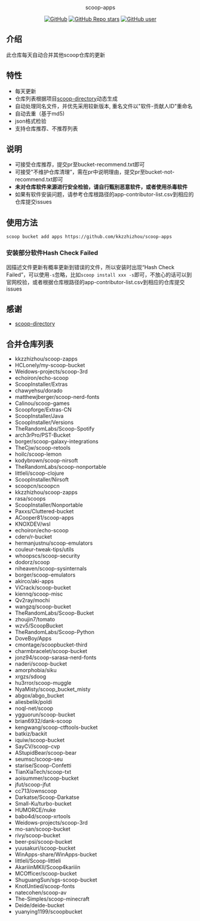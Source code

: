 <p align="center">
  scoop-apps
</p>
<p align="center">
  <a href="https://github.com/kkzzhizhou/scoop-apps"><img alt="GitHub" src="https://img.shields.io/badge/Readme--Style-standard--repository-brightgreen?style=flat-square&color=f83500"/></a>
  <a href="https://github.com/kkzzhizhou/scoop-apps"><img alt="GitHub Repo stars" src="https://img.shields.io/github/stars/kkzzhizhou/scoop-apps?style=flat-square"/></a>
  <a href="https://github.com/kkzzhizhou"><img alt="GitHub user" src="https://img.shields.io/badge/author-kkzzhizhou-brightgreen?style=flat-square"/></a>
</p>


## 介绍

此仓库每天自动合并其他scoop仓库的更新

## 特性

- 每天更新
- 仓库列表根据项目[scoop-directory](https://github.com/rasa/scoop-directory)动态生成
- 自动处理同名文件，并优先采用较新版本, 重名文件以"软件-贡献人ID"重命名
- 自动去重（基于md5)
- json格式检验
- 支持仓库推荐、不推荐列表

## 说明

- 可接受仓库推荐，提交pr至bucket-recommend.txt即可
- 可接受"不维护仓库清理”，需在pr中说明理由，提交pr至bucket-not-recommend.txt即可
- **未对仓库软件来源进行安全检验，请自行甄别恶意软件，或者使用杀毒软件**
- 如果有软件安装问题，请参考仓库根路径的app-contributor-list.csv到相应的仓库提交issues

## 使用方法

```
scoop bucket add apps https://github.com/kkzzhizhou/scoop-apps
```

### 安装部分软件Hash Check Failed



因描述文件更新有概率更新到错误的文件，所以安装时出现“Hash Check Failed”，可以使用`-s`忽略，比如`scoop install xxx -s`即可，不放心的话可以到官网校验，或者根据仓库根路径的app-contributor-list.csv到相应的仓库提交issues

## 感谢

- [scoop-directory](https://github.com/rasa/scoop-directory)

## 合并仓库列表

- kkzzhizhou/scoop-zapps
- HCLonely/my-scoop-bucket
- Weidows-projects/scoop-3rd
- echoiron/echo-scoop
- ScoopInstaller/Extras
- chawyehsu/dorado
- matthewjberger/scoop-nerd-fonts
- Calinou/scoop-games
- Scoopforge/Extras-CN
- ScoopInstaller/Java
- ScoopInstaller/Versions
- TheRandomLabs/Scoop-Spotify
- arch3rPro/PST-Bucket
- borger/scoop-galaxy-integrations
- TheCjw/scoop-retools
- hoilc/scoop-lemon
- kodybrown/scoop-nirsoft
- TheRandomLabs/scoop-nonportable
- littleli/scoop-clojure
- ScoopInstaller/Nirsoft
- scoopcn/scoopcn
- kkzzhizhou/scoop-zapps
- rasa/scoops
- ScoopInstaller/Nonportable
- Paxxs/Cluttered-bucket
- ACooper81/scoop-apps
- KNOXDEV/wsl
- echoiron/echo-scoop
- cderv/r-bucket
- hermanjustnu/scoop-emulators
- couleur-tweak-tips/utils
- whoopscs/scoop-security
- dodorz/scoop
- niheaven/scoop-sysinternals
- borger/scoop-emulators
- akirco/aki-apps
- ViCrack/scoop-bucket
- kiennq/scoop-misc
- Qv2ray/mochi
- wangzq/scoop-bucket
- TheRandomLabs/Scoop-Bucket
- zhoujin7/tomato
- wzv5/ScoopBucket
- TheRandomLabs/Scoop-Python
- DoveBoy/Apps
- cmontage/scoopbucket-third
- charmbracelet/scoop-bucket
- jonz94/scoop-sarasa-nerd-fonts
- naderi/scoop-bucket
- amorphobia/siku
- xrgzs/sdoog
- hu3rror/scoop-muggle
- NyaMisty/scoop_bucket_misty
- abgox/abgo_bucket
- aliesbelik/poldi
- noql-net/scoop
- ygguorun/scoop-bucket
- brian6932/dank-scoop
- kengwang/scoop-ctftools-bucket
- batkiz/backit
- iquiw/scoop-bucket
- SayCV/scoop-cvp
- AStupidBear/scoop-bear
- seumsc/scoop-seu
- starise/Scoop-Confetti
- TianXiaTech/scoop-txt
- aoisummer/scoop-bucket
- jfut/scoop-jfut
- cc713/ownscoop
- Darkatse/Scoop-Darkatse
- Small-Ku/turbo-bucket
- HUMORCE/nuke
- babo4d/scoop-xrtools
- Weidows-projects/scoop-3rd
- mo-san/scoop-bucket
- rivy/scoop-bucket
- beer-psi/scoop-bucket
- yuusakuri/scoop-bucket
- WinApps-share/WinApps-bucket
- littleli/Scoop-littleli
- AkariiinMKII/Scoop4kariiin
- MCOfficer/scoop-bucket
- ShuguangSun/sgs-scoop-bucket
- KnotUntied/scoop-fonts
- natecohen/scoop-av
- The-Simples/scoop-minecraft
- Deide/deide-bucket
- yuanying1199/scoopbucket
